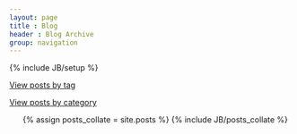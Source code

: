 ```yaml
---
layout: page
title : Blog
header : Blog Archive
group: navigation
---
```

{% include JB/setup %}

[View posts by tag](tags.html)

[View posts by category](categories.html)

<ul>
{% assign posts_collate = site.posts %}
{% include JB/posts_collate %}
</ul>
